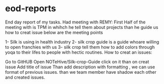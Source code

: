 # eod-reports
End day report of my tasks.
Had meeting with REMY: First Half of the meeting with is TPM in whihch he tell them about projects than he guide us how to creat issue below are the meeting points

1- Silk is using in health industry
2- silk crop guide is a guide whoare willing to open franchies with us
3- silk crop tell them how to add colors through yoqa to their lifes to people with hectic routines.
How to creat an issues:

Go to GitHUB
Open NOTeHive/Silk-crop-Guide
click on it than on creat issue
Add title of issue
Than add description with formatting , we can use format of previous issues.
than we team member have shadow each other and created issues.
